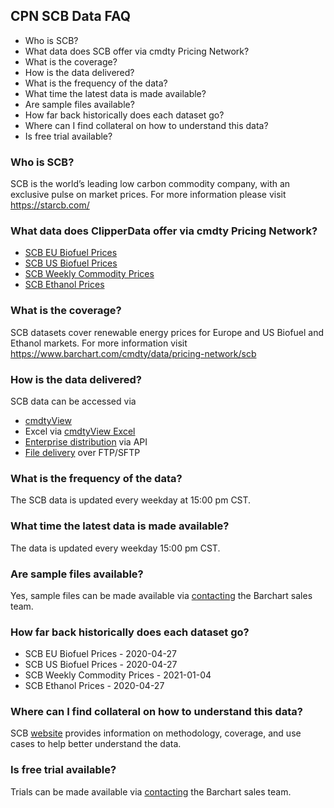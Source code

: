 ## CPN SCB Data FAQ
* Who is SCB?
* What data does SCB offer via cmdty Pricing Network?
* What is the coverage?
* How is the data delivered?
* What is the frequency of the data?
* What time the latest data is made available?
* Are sample files available?
* How far back historically does each dataset go?
* Where can I find collateral on how to understand this data?
* Is free trial available?

### Who is SCB?
SCB is the world’s leading low carbon commodity company, with an exclusive pulse on market prices.
For more information please visit https://starcb.com/

### What data does ClipperData offer via cmdty Pricing Network?
* [SCB EU Biofuel Prices](https://www.barchart.com/solutions/data/market/SCB_BIOFUEL_EU)
* [SCB US Biofuel Prices](https://www.barchart.com/solutions/data/market/SCB_BIOFUEL_US)
* [SCB Weekly Commodity Prices](https://www.barchart.com/solutions/data/market/SCB_CPN_OTHERS)
* [SCB Ethanol Prices](https://www.barchart.com/solutions/data/market/SCB_ETHANOL)

### What is the coverage?
SCB datasets cover renewable energy prices for Europe and US Biofuel and Ethanol markets. For more information visit https://www.barchart.com/cmdty/data/pricing-network/scb

### How is the data delivered?
SCB data can be accessed via
* [cmdtyView](https://www.barchart.com/cmdty/trading/cmdtyview)
* Excel via [cmdtyView Excel](https://www.barchart.com/cmdty/trading/cmdtyview-excel)
* [Enterprise distribution](https://www.barchart.com/cmdty/contact) via API
* [File delivery](https://www.barchart.com/cmdty/contact) over FTP/SFTP

### What is the frequency of the data?
The SCB data is updated every weekday at 15:00 pm CST.

### What time the latest data is made available?
The data is updated every weekday 15:00 pm CST.

### Are sample files available?
Yes, sample files can be made available via [contacting](https://www.barchart.com/cmdty/contact) the Barchart sales team.

### How far back historically does each dataset go?
* SCB EU Biofuel Prices - 2020-04-27
* SCB US Biofuel Prices - 2020-04-27
* SCB Weekly Commodity Prices - 2021-01-04
* SCB Ethanol Prices - 2020-04-27

### Where can I find collateral on how to understand this data?
SCB [website](https://starcb.com/) provides information on methodology, coverage, and use cases to help better understand the data.

### Is free trial available?
Trials can be made available via [contacting](https://www.barchart.com/cmdty/contact) the Barchart sales team.

